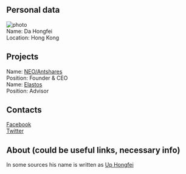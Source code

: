## Personal data
   ![photo](photo/da_hongfei.jpg)  
   Name: Da Hongfei  
   Location: Hong Kong  
## Projects
   Name: [NEO/Antshares](../projects/neo.md)  
   Position: Founder & CEO    
   Name: [Elastos](../projects/elastos.md)  
   Position: Advisor 
## Contacts
   [Facebook](https://www.facebook.com/profile.php?id=100006278106893)  
   [Twitter](https://twitter.com/dahongfei)    
## About (could be useful links, necessary info)
In some sources his name is written as [Up Hongfei](https://www.crunchbase.com/person/up-hongfei)
